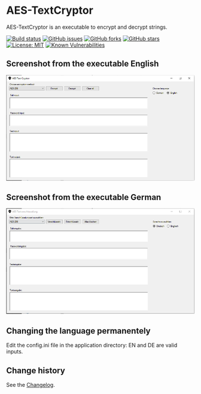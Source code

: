 AES-TextCryptor
===============

AES-TextCryptor is an executable to encrypt and decrypt strings.

[![Build status](https://ci.appveyor.com/api/projects/status/g6cm8rov8b4ea07q?svg=true)](https://ci.appveyor.com/project/SeppPenner/aes-textcryptor)
[![GitHub issues](https://img.shields.io/github/issues/SeppPenner/AES-TextCryptor.svg)](https://github.com/SeppPenner/AES-TextCryptor/issues)
[![GitHub forks](https://img.shields.io/github/forks/SeppPenner/AES-TextCryptor.svg)](https://github.com/SeppPenner/AES-TextCryptor/network)
[![GitHub stars](https://img.shields.io/github/stars/SeppPenner/AES-TextCryptor.svg)](https://github.com/SeppPenner/AES-TextCryptor/stargazers)
[![License: MIT](https://img.shields.io/badge/License-MIT-blue.svg)](https://raw.githubusercontent.com/SeppPenner/AES-TextCryptor/master/License.txt)
[![Known Vulnerabilities](https://snyk.io/test/github/SeppPenner/AES-TextCryptor/badge.svg)](https://snyk.io/test/github/SeppPenner/AES-TextCryptor)

## Screenshot from the executable English
![Screenshot from the executable English](https://github.com/SeppPenner/AES-TextCryptor/blob/master/Screenshot_EN.PNG "Screenshot from the executable English")

## Screenshot from the executable German
![Screenshot from the executable German](https://github.com/SeppPenner/AES-TextCryptor/blob/master/Screenshot_DE.PNG "Screenshot from the executable German")

## Changing the language permanentely
Edit the config.ini file in the application directory: EN and DE are valid inputs.

Change history
--------------

See the [Changelog](https://github.com/SeppPenner/AES-TextCryptor/blob/master/Changelog.md).